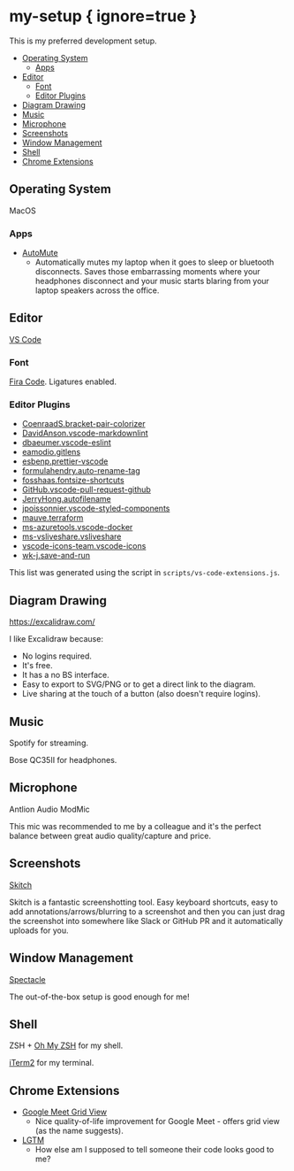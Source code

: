 # my-setup { ignore=true }

This is my preferred development setup.

<!-- @import "[TOC]" {cmd="toc" depthFrom=1 depthTo=6 orderedList=false} -->

<!-- code_chunk_output -->

- [Operating System](#operating-system)
  - [Apps](#apps)
- [Editor](#editor)
  - [Font](#font)
  - [Editor Plugins](#editor-plugins)
- [Diagram Drawing](#diagram-drawing)
- [Music](#music)
- [Microphone](#microphone)
- [Screenshots](#screenshots)
- [Window Management](#window-management)
- [Shell](#shell)
- [Chrome Extensions](#chrome-extensions)

<!-- /code_chunk_output -->

## Operating System

MacOS

### Apps

- [AutoMute](https://github.com/yonilevy/automute)
  - Automatically mutes my laptop when it goes to sleep or bluetooth disconnects. Saves those embarrassing moments where your headphones disconnect and your music starts blaring from your laptop speakers across the office.

## Editor

[VS Code](https://code.visualstudio.com/)

### Font

[Fira Code](https://github.com/tonsky/FiraCode). Ligatures enabled.

### Editor Plugins

- [CoenraadS.bracket-pair-colorizer](https://marketplace.visualstudio.com/items?itemName=CoenraadS.bracket-pair-colorizer)
- [DavidAnson.vscode-markdownlint](https://marketplace.visualstudio.com/items?itemName=DavidAnson.vscode-markdownlint)
- [dbaeumer.vscode-eslint](https://marketplace.visualstudio.com/items?itemName=dbaeumer.vscode-eslint)
- [eamodio.gitlens](https://marketplace.visualstudio.com/items?itemName=eamodio.gitlens)
- [esbenp.prettier-vscode](https://marketplace.visualstudio.com/items?itemName=esbenp.prettier-vscode)
- [formulahendry.auto-rename-tag](https://marketplace.visualstudio.com/items?itemName=formulahendry.auto-rename-tag)
- [fosshaas.fontsize-shortcuts](https://marketplace.visualstudio.com/items?itemName=fosshaas.fontsize-shortcuts)
- [GitHub.vscode-pull-request-github](https://marketplace.visualstudio.com/items?itemName=GitHub.vscode-pull-request-github)
- [JerryHong.autofilename](https://marketplace.visualstudio.com/items?itemName=JerryHong.autofilename)
- [jpoissonnier.vscode-styled-components](https://marketplace.visualstudio.com/items?itemName=jpoissonnier.vscode-styled-components)
- [mauve.terraform](https://marketplace.visualstudio.com/items?itemName=mauve.terraform)
- [ms-azuretools.vscode-docker](https://marketplace.visualstudio.com/items?itemName=ms-azuretools.vscode-docker)
- [ms-vsliveshare.vsliveshare](https://marketplace.visualstudio.com/items?itemName=ms-vsliveshare.vsliveshare)
- [vscode-icons-team.vscode-icons](https://marketplace.visualstudio.com/items?itemName=vscode-icons-team.vscode-icons)
- [wk-j.save-and-run](https://marketplace.visualstudio.com/items?itemName=wk-j.save-and-run)

This list was generated using the script in `scripts/vs-code-extensions.js`.

## Diagram Drawing

<https://excalidraw.com/>

I like Excalidraw because:

- No logins required.
- It's free.
- It has a no BS interface.
- Easy to export to SVG/PNG or to get a direct link to the diagram.
- Live sharing at the touch of a button (also doesn't require logins).

## Music

Spotify for streaming.

Bose QC35II for headphones.

## Microphone

Antlion Audio ModMic

This mic was recommended to me by a colleague and it's the perfect balance between great audio quality/capture and price.

## Screenshots

[Skitch](https://evernote.com/products/skitch)

Skitch is a fantastic screenshotting tool. Easy keyboard shortcuts, easy to add annotations/arrows/blurring to a screenshot and then you can just drag the screenshot into somewhere like Slack or GitHub PR and it automatically uploads for you.

## Window Management

[Spectacle](https://www.spectacleapp.com/)

The out-of-the-box setup is good enough for me!

## Shell

ZSH + [Oh My ZSH](https://ohmyz.sh/) for my shell.

[iTerm2](https://www.iterm2.com/) for my terminal.

## Chrome Extensions

- [Google Meet Grid View](https://chrome.google.com/webstore/detail/google-meet-grid-view/bjkegbgpfgpikgkfidhcihhiflbjgfic/related)
  - Nice quality-of-life improvement for Google Meet - offers grid view (as the name suggests).
- [LGTM](https://chrome.google.com/webstore/detail/lgtm/oeacdmeoegfagkmiecjjikpfgebmalof?hl=en)
  - How else am I supposed to tell someone their code looks good to me?
